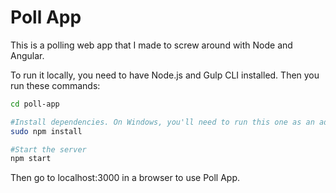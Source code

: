 # Poll App

This is a polling web app that I made to screw around with Node and Angular.

To run it locally, you need to have Node.js and Gulp CLI installed. Then you run these commands:
```bash
cd poll-app

#Install dependencies. On Windows, you'll need to run this one as an administrator without sudo.
sudo npm install

#Start the server
npm start
```

Then go to localhost:3000 in a browser to use Poll App.